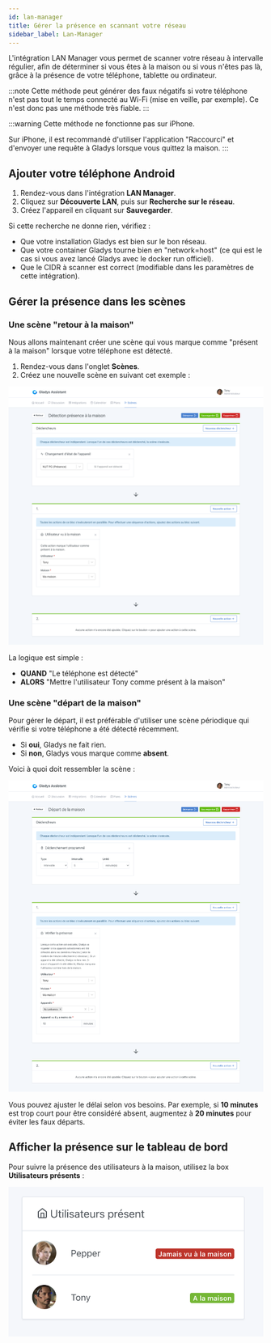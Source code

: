 ```yaml
---
id: lan-manager
title: Gérer la présence en scannant votre réseau
sidebar_label: Lan-Manager
---
```


L'intégration LAN Manager vous permet de scanner votre réseau à intervalle régulier, afin de déterminer si vous êtes à la maison ou si vous n'êtes pas là, grâce à la présence de votre téléphone, tablette ou ordinateur.

:::note
Cette méthode peut générer des faux négatifs si votre téléphone n'est pas tout le temps connecté au Wi-Fi (mise en veille, par exemple).
Ce n'est donc pas une méthode très fiable.
:::

:::warning
Cette méthode ne fonctionne pas sur iPhone.

Sur iPhone, il est recommandé d'utiliser l'application "Raccourci" et d'envoyer une requête à Gladys lorsque vous quittez la maison.
:::

## Ajouter votre téléphone Android

1. Rendez-vous dans l'intégration **LAN Manager**.
2. Cliquez sur **Découverte LAN**, puis sur **Recherche sur le réseau**.
3. Créez l'appareil en cliquant sur **Sauvegarder**.

Si cette recherche ne donne rien, vérifiez :

- Que votre installation Gladys est bien sur le bon réseau.
- Que votre container Gladys tourne bien en "network=host" (ce qui est le cas si vous avez lancé Gladys avec le docker run officiel).
- Que le CIDR à scanner est correct (modifiable dans les paramètres de cette intégration).

## Gérer la présence dans les scènes

### Une scène "retour à la maison"

Nous allons maintenant créer une scène qui vous marque comme "présent à la maison" lorsque votre téléphone est détecté.

1. Rendez-vous dans l'onglet **Scènes**.
2. Créez une nouvelle scène en suivant cet exemple :

![Scène retour à la maison](../../../../../static/img/docs/fr/configuration/bluetooth/retour-maison-scene.png)

La logique est simple :

- **QUAND** "Le téléphone est détecté"
- **ALORS** "Mettre l'utilisateur Tony comme présent à la maison"

### Une scène "départ de la maison"

Pour gérer le départ, il est préférable d'utiliser une scène périodique qui vérifie si votre téléphone a été détecté récemment.

- Si **oui**, Gladys ne fait rien.
- Si **non**, Gladys vous marque comme **absent**.

Voici à quoi doit ressembler la scène :

![Scène départ de la maison](../../../../../static/img/docs/fr/configuration/bluetooth/depart-maison-scene.png)

Vous pouvez ajuster le délai selon vos besoins. Par exemple, si **10 minutes** est trop court pour être considéré absent, augmentez à **20 minutes** pour éviter les faux départs.

## Afficher la présence sur le tableau de bord

Pour suivre la présence des utilisateurs à la maison, utilisez la box **Utilisateurs présents** :

![Présence dashboard](../../../../../static/img/docs/fr/configuration/bluetooth/presence-dashboard.png)
